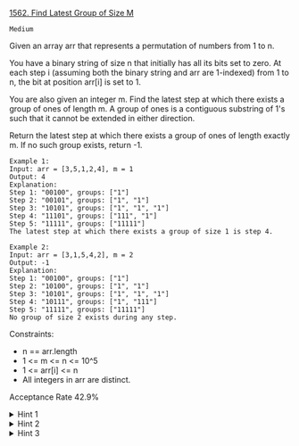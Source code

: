 [1562. Find Latest Group of Size M](https://leetcode.com/problems/find-latest-group-of-size-m/description/)

`Medium`

Given an array arr that represents a permutation of numbers from 1 to n.

You have a binary string of size n that initially has all its bits set to zero. At each step i (assuming both the binary string and arr are 1-indexed) from 1 to n, the bit at position arr[i] is set to 1.

You are also given an integer m. Find the latest step at which there exists a group of ones of length m. A group of ones is a contiguous substring of 1's such that it cannot be extended in either direction.

Return the latest step at which there exists a group of ones of length exactly m. If no such group exists, return -1.

```
Example 1:
Input: arr = [3,5,1,2,4], m = 1
Output: 4
Explanation: 
Step 1: "00100", groups: ["1"]
Step 2: "00101", groups: ["1", "1"]
Step 3: "10101", groups: ["1", "1", "1"]
Step 4: "11101", groups: ["111", "1"]
Step 5: "11111", groups: ["11111"]
The latest step at which there exists a group of size 1 is step 4.

Example 2:
Input: arr = [3,1,5,4,2], m = 2
Output: -1
Explanation: 
Step 1: "00100", groups: ["1"]
Step 2: "10100", groups: ["1", "1"]
Step 3: "10101", groups: ["1", "1", "1"]
Step 4: "10111", groups: ["1", "111"]
Step 5: "11111", groups: ["11111"]
No group of size 2 exists during any step.
``` 

Constraints:

- n == arr.length
- 1 <= m <= n <= 10^5
- 1 <= arr[i] <= n
- All integers in arr are distinct.

Acceptance Rate
42.9%

<details>
<summary>Hint 1</summary>

Since the problem asks for the latest step, can you start the searching from the end of arr?

</details>

<details>
<summary>Hint 2</summary>

Use a map to store the current “1” groups.

</details>

<details>
<summary>Hint 3</summary>

At each step (going backwards) you need to split one group and update the map.

</details>